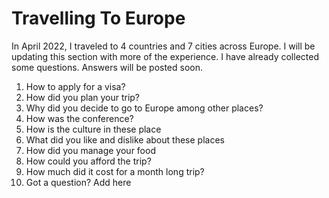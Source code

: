 # Travelling To Europe

In April 2022, I traveled to 4 countries and 7 cities across Europe. I will be updating this section with more of the experience. I have already collected some questions. Answers will be posted soon.

1. How to apply for a visa?
2. How did you plan your trip?
3. Why did you decide to go to Europe among other places?
4. How was the conference?
5. How is the culture in these place
6. What did you like and dislike about these places
7. How did you manage your food
8. How could you afford the trip?
9. How much did it cost for a month long trip?
10. Got a question? Add here
